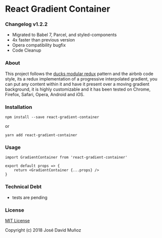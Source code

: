 # React Gradient Container

### Changelog v1.2.2

* Migrated to Babel 7, Parcel, and styled-components
* 4x faster than previous version
* Opera compatibility bugfix
* Code Cleanup

### About

This project follows the [ducks modular redux](https://github.com/erikras/ducks-modular-redux) pattern and the airbnb code style, its a redux implementation of a progressive interpolated gradient, you can put any content within it and have it present over a moving gradient background, it is highly customizable and it has been tested on Chrome, Firefox, Safari, Opera, Android and iOS.

### Installation

  `npm install --save react-gradient-container`
   
   or 
   
   `yarn add react-gradient-container`

### Usage

    import GradientContainer from 'react-gradient-container'
    
    export default props => {
    	return <GradientContainer {...props} />
    }
    
### Technical Debt

* tests are pending

### License

[MIT License](https://github.com/jdmg94/react-gradient-container/blob/master/LICENSE)

Copyright (c) 2018 José David Muñoz


    	

